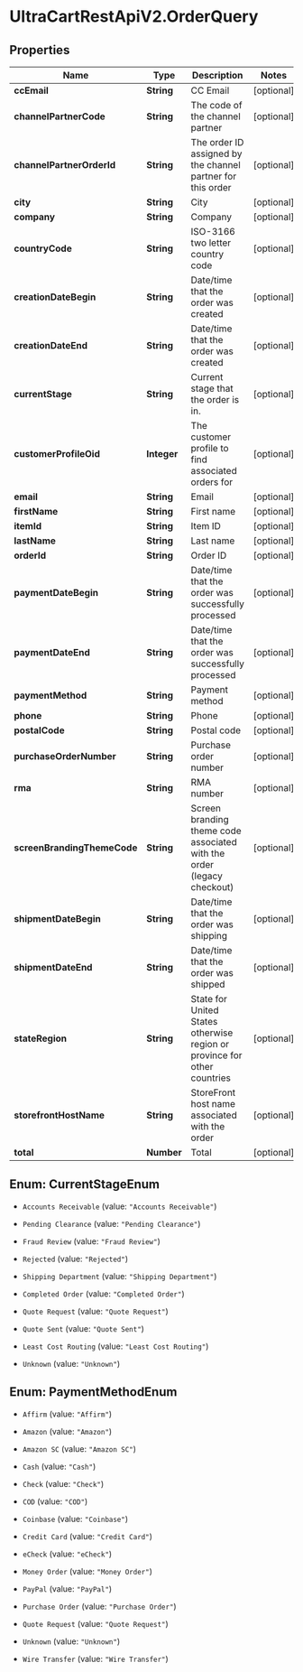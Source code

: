 # UltraCartRestApiV2.OrderQuery

## Properties
Name | Type | Description | Notes
------------ | ------------- | ------------- | -------------
**ccEmail** | **String** | CC Email | [optional] 
**channelPartnerCode** | **String** | The code of the channel partner | [optional] 
**channelPartnerOrderId** | **String** | The order ID assigned by the channel partner for this order | [optional] 
**city** | **String** | City | [optional] 
**company** | **String** | Company | [optional] 
**countryCode** | **String** | ISO-3166 two letter country code | [optional] 
**creationDateBegin** | **String** | Date/time that the order was created | [optional] 
**creationDateEnd** | **String** | Date/time that the order was created | [optional] 
**currentStage** | **String** | Current stage that the order is in. | [optional] 
**customerProfileOid** | **Integer** | The customer profile to find associated orders for | [optional] 
**email** | **String** | Email | [optional] 
**firstName** | **String** | First name | [optional] 
**itemId** | **String** | Item ID | [optional] 
**lastName** | **String** | Last name | [optional] 
**orderId** | **String** | Order ID | [optional] 
**paymentDateBegin** | **String** | Date/time that the order was successfully processed | [optional] 
**paymentDateEnd** | **String** | Date/time that the order was successfully processed | [optional] 
**paymentMethod** | **String** | Payment method | [optional] 
**phone** | **String** | Phone | [optional] 
**postalCode** | **String** | Postal code | [optional] 
**purchaseOrderNumber** | **String** | Purchase order number | [optional] 
**rma** | **String** | RMA number | [optional] 
**screenBrandingThemeCode** | **String** | Screen branding theme code associated with the order (legacy checkout) | [optional] 
**shipmentDateBegin** | **String** | Date/time that the order was shipping | [optional] 
**shipmentDateEnd** | **String** | Date/time that the order was shipped | [optional] 
**stateRegion** | **String** | State for United States otherwise region or province for other countries | [optional] 
**storefrontHostName** | **String** | StoreFront host name associated with the order | [optional] 
**total** | **Number** | Total | [optional] 


<a name="CurrentStageEnum"></a>
## Enum: CurrentStageEnum


* `Accounts Receivable` (value: `"Accounts Receivable"`)

* `Pending Clearance` (value: `"Pending Clearance"`)

* `Fraud Review` (value: `"Fraud Review"`)

* `Rejected` (value: `"Rejected"`)

* `Shipping Department` (value: `"Shipping Department"`)

* `Completed Order` (value: `"Completed Order"`)

* `Quote Request` (value: `"Quote Request"`)

* `Quote Sent` (value: `"Quote Sent"`)

* `Least Cost Routing` (value: `"Least Cost Routing"`)

* `Unknown` (value: `"Unknown"`)




<a name="PaymentMethodEnum"></a>
## Enum: PaymentMethodEnum


* `Affirm` (value: `"Affirm"`)

* `Amazon` (value: `"Amazon"`)

* `Amazon SC` (value: `"Amazon SC"`)

* `Cash` (value: `"Cash"`)

* `Check` (value: `"Check"`)

* `COD` (value: `"COD"`)

* `Coinbase` (value: `"Coinbase"`)

* `Credit Card` (value: `"Credit Card"`)

* `eCheck` (value: `"eCheck"`)

* `Money Order` (value: `"Money Order"`)

* `PayPal` (value: `"PayPal"`)

* `Purchase Order` (value: `"Purchase Order"`)

* `Quote Request` (value: `"Quote Request"`)

* `Unknown` (value: `"Unknown"`)

* `Wire Transfer` (value: `"Wire Transfer"`)




